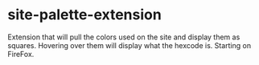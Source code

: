 # site-palette-extension
Extension that will pull the colors used on the site and display them as squares. Hovering over them will display what the hexcode is.
Starting on FireFox.
